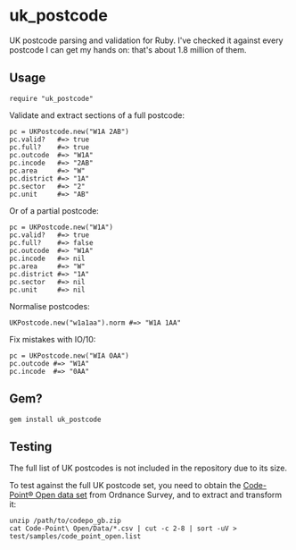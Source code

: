uk_postcode
===========

UK postcode parsing and validation for Ruby. I've checked it against every postcode I can get my hands on: that's about 1.8 million of them.

Usage
-----

    require "uk_postcode"

Validate and extract sections of a full postcode:

    pc = UKPostcode.new("W1A 2AB")
    pc.valid?   #=> true
    pc.full?    #=> true
    pc.outcode  #=> "W1A"
    pc.incode   #=> "2AB"
    pc.area     #=> "W"
    pc.district #=> "1A"
    pc.sector   #=> "2"
    pc.unit     #=> "AB"

Or of a partial postcode:

    pc = UKPostcode.new("W1A")
    pc.valid?   #=> true
    pc.full?    #=> false
    pc.outcode  #=> "W1A"
    pc.incode   #=> nil
    pc.area     #=> "W"
    pc.district #=> "1A"
    pc.sector   #=> nil
    pc.unit     #=> nil

Normalise postcodes:

    UKPostcode.new("w1a1aa").norm #=> "W1A 1AA"

Fix mistakes with IO/10:

    pc = UKPostcode.new("WIA OAA")
    pc.outcode #=> "W1A"
    pc.incode  #=> "0AA"

Gem?
----

    gem install uk_postcode

Testing
-------

The full list of UK postcodes is not included in the repository due to its
size.

To test against the full UK postcode set, you need to obtain the
[Code-Point® Open data set][cpo] from Ordnance Survey, and to extract and
transform it:

    unzip /path/to/codepo_gb.zip
    cat Code-Point\ Open/Data/*.csv | cut -c 2-8 | sort -uV > test/samples/code_point_open.list

[cpo]: https://www.ordnancesurvey.co.uk/opendatadownload/products.html
